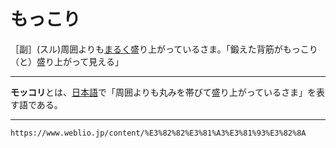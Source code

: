 # もっこり

［副］(スル)周囲よりも[まるく](まるい（丸い／円い）)盛り上がっているさま。「鍛えた背筋がもっこり（と）盛り上がって見える」

---
**モッコリ**とは、[日本語](https://www.weblio.jp/content/%E6%97%A5%E6%9C%AC%E8%AA%9E "日本語の意味")で「周囲よりも丸みを帯びて盛り上がっているさま」を表す語である。

---
`https://www.weblio.jp/content/%E3%82%82%E3%81%A3%E3%81%93%E3%82%8A`